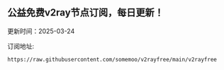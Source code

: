 ## 公益免费v2ray节点订阅，每日更新！
更新时间：2025-03-24

订阅地址:
```
https://raw.githubusercontent.com/somemoo/v2rayfree/main/v2rayfree
```
